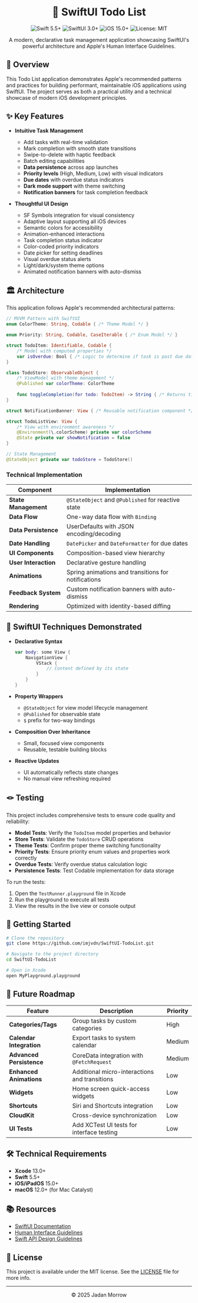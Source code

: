 <div align="center">

# 📝 SwiftUI Todo List

<p align="center">
  <img src="https://img.shields.io/badge/Swift-5.5+-orange.svg" alt="Swift 5.5+"/>
  <img src="https://img.shields.io/badge/SwiftUI-3.0+-blue.svg" alt="SwiftUI 3.0+"/>
  <img src="https://img.shields.io/badge/iOS-15.0+-lightgrey.svg" alt="iOS 15.0+"/>
  <img src="https://img.shields.io/badge/license-MIT-green.svg" alt="License: MIT"/>
</p>

<p align="center">A modern, declarative task management application showcasing SwiftUI's powerful architecture and Apple's Human Interface Guidelines.</p>

</div>

## 🌟 Overview

This Todo List application demonstrates Apple's recommended patterns and practices for building performant, maintainable iOS applications using SwiftUI. The project serves as both a practical utility and a technical showcase of modern iOS development principles.

## ✨ Key Features

- **Intuitive Task Management**
  - Add tasks with real-time validation
  - Mark completion with smooth state transitions
  - Swipe-to-delete with haptic feedback
  - Batch editing capabilities
  - **Data persistence** across app launches
  - **Priority levels** (High, Medium, Low) with visual indicators
  - **Due dates** with overdue status indicators
  - **Dark mode support** with theme switching
  - **Notification banners** for task completion feedback

- **Thoughtful UI Design**
  - SF Symbols integration for visual consistency
  - Adaptive layout supporting all iOS devices
  - Semantic colors for accessibility
  - Animation-enhanced interactions
  - Task completion status indicator
  - Color-coded priority indicators
  - Date picker for setting deadlines
  - Visual overdue status alerts
  - Light/dark/system theme options
  - Animated notification banners with auto-dismiss

## 🏛 Architecture

This application follows Apple's recommended architectural patterns:

```swift
// MVVM Pattern with SwiftUI
enum ColorTheme: String, Codable { /* Theme Model */ }

enum Priority: String, Codable, CaseIterable { /* Enum Model */ }

struct TodoItem: Identifiable, Codable {
    /* Model with computed properties */
    var isOverdue: Bool { /* Logic to determine if task is past due date */ }
}

class TodoStore: ObservableObject { 
    /* ViewModel with theme management */
    @Published var colorTheme: ColorTheme
    
    func toggleCompletion(for todo: TodoItem) -> String { /* Returns title for notification */ }
}

struct NotificationBanner: View { /* Reusable notification component */ }

struct TodoListView: View { 
    /* View with environment awareness */
    @Environment(\.colorScheme) private var colorScheme
    @State private var showNotification = false
}

// State Management
@StateObject private var todoStore = TodoStore()
```

### Technical Implementation

| Component | Implementation |
|-----------|----------------|
| **State Management** | `@StateObject` and `@Published` for reactive state |
| **Data Flow** | One-way data flow with `Binding` |
| **Data Persistence** | UserDefaults with JSON encoding/decoding |
| **Date Handling** | `DatePicker` and `DateFormatter` for due dates |
| **UI Components** | Composition-based view hierarchy |
| **User Interaction** | Declarative gesture handling |
| **Animations** | Spring animations and transitions for notifications |
| **Feedback System** | Custom notification banners with auto-dismiss |
| **Rendering** | Optimized with identity-based diffing |

## 📱 SwiftUI Techniques Demonstrated

- **Declarative Syntax**
  ```swift
  var body: some View {
      NavigationView {
          VStack {
              // Content defined by its state
          }
      }
  }
  ```

- **Property Wrappers**
  - `@StateObject` for view model lifecycle management
  - `@Published` for observable state
  - `$` prefix for two-way bindings

- **Composition Over Inheritance**
  - Small, focused view components
  - Reusable, testable building blocks

- **Reactive Updates**
  - UI automatically reflects state changes
  - No manual view refreshing required

## 🪢 Testing

This project includes comprehensive tests to ensure code quality and reliability:

- **Model Tests**: Verify the `TodoItem` model properties and behavior
- **Store Tests**: Validate the `TodoStore` CRUD operations
- **Theme Tests**: Confirm proper theme switching functionality
- **Priority Tests**: Ensure priority enum values and properties work correctly
- **Overdue Tests**: Verify overdue status calculation logic
- **Persistence Tests**: Test Codable implementation for data storage

To run the tests:

1. Open the `TestRunner.playground` file in Xcode
2. Run the playground to execute all tests
3. View the results in the live view or console output

## 🚀 Getting Started

```bash
# Clone the repository
git clone https://github.com/imjvdn/SwiftUI-TodoList.git

# Navigate to the project directory
cd SwiftUI-TodoList

# Open in Xcode
open MyPlayground.playground
```

## 🔮 Future Roadmap

| Feature | Description | Priority |
|---------|-------------|----------|
| **Categories/Tags** | Group tasks by custom categories | High |
| **Calendar Integration** | Export tasks to system calendar | Medium |
| **Advanced Persistence** | CoreData integration with `@FetchRequest` | Medium |
| **Enhanced Animations** | Additional micro-interactions and transitions | Low |
| **Widgets** | Home screen quick-access widgets | Low |
| **Shortcuts** | Siri and Shortcuts integration | Low |
| **CloudKit** | Cross-device synchronization | Low |
| **UI Tests** | Add XCTest UI tests for interface testing | Low |

## 🛠 Technical Requirements

- **Xcode** 13.0+
- **Swift** 5.5+
- **iOS/iPadOS** 15.0+
- **macOS** 12.0+ (for Mac Catalyst)

## 📚 Resources

- [SwiftUI Documentation](https://developer.apple.com/documentation/swiftui)
- [Human Interface Guidelines](https://developer.apple.com/design/human-interface-guidelines/)
- [Swift API Design Guidelines](https://swift.org/documentation/api-design-guidelines/)

## 📄 License

This project is available under the MIT license. See the [LICENSE](LICENSE) file for more info.

---

<div align="center">
<p>© 2025 Jadan Morrow</p>
</div>
